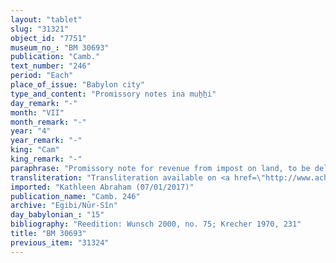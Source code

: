 ```yaml
---
layout: "tablet"
slug: "31321"
object_id: "7751"
museum_no_: "BM 30693"
publication: "Camb."
text_number: "246"
period: "Each"
place_of_issue: "Babylon city"
type_and_content: "Promissory notes ina muẖẖi"
day_remark: "-"
month: "VII"
month_remark: "-"
year: "4"
year_remark: "-"
king: "Cam"
king_remark: "-"
paraphrase: "Promissory note for revenue from impost on land, to be delivered in dates.<br /> <strong>B</strong> owes 30 kor of dates to <strong>A</strong>, revenue from the impost on land (<em>imittu), </em>to be delivered in Arahsamna (VIII) to the courtyard (<em>haṣāru</em>). He should also deliver the usual by-products of the date cultivation: for each kor of dates he shall give spathes (<em>tuhallu</em>), fibres (<em>mangagu</em>), spadices (<em>gip&ucirc;</em>), a load of firewood, (and) 2 <em>dar</em><em>īku</em>-containers. He should pay for the <em>hab&ucirc; uhinnu-</em>tax. He has not received (<em>eṭēru</em>) any remuneration for his gardening work (<em>&scaron;issinnu</em>). There is the (still to be completed) settlement of accounts (<em>epu&scaron; nikkassi</em>) with the debtor concerning the <em>imittu</em> of the [x<sup>th</sup> year]. Included are the 5 kor of dates from the undivided assets (<em>kar&ucirc;</em>). Witnesses.<br /> &nbsp;<br /> <strong>A </strong>= Itti-Marduk-balāṭu/Nab&ucirc;-ahhē-iddin//Egibi; <strong>B </strong>= Bēl-u&scaron;allim/Bēl-ibni//Gallābu"
transliteration: "Transliteration available on <a href=\"http://www.achemenet.com/fr/item/?/sources-textuelles/textes-par-regions/babylonie/babylone/1679380\" target=\"_blank\">Achemenet</a>"
imported: "Kathleen Abraham (07/01/2017)"
publication_name: "Camb. 246"
archive: "Egibi/Nūr-Sîn"
day_babylonian_: "15"
bibliography: "Reedition: Wunsch 2000, no. 75; Krecher 1970, 231"
title: "BM 30693"
previous_item: "31324"
---
```

